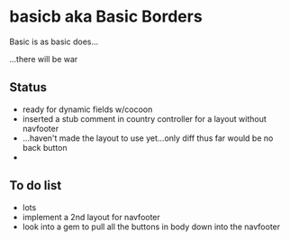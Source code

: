 # basicb aka Basic Borders
Basic is as basic does...

...there will be war

## Status

- ready for dynamic fields w/cocoon
- inserted a stub comment in country controller for a layout without navfooter
- ...haven't made the layout to use yet...only diff thus far would be no back button
- 

## To do list

- lots
- implement a 2nd layout for navfooter
- look into a gem to pull all the buttons in body down into the navfooter
